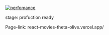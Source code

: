 [![perfomance](https://i.imgur.com/3vS4v2p.png "perfomance")](https://i.imgur.com/3vS4v2p.png "perfomance")

stage: profuction ready

Page-link: react-movies-theta-olive.vercel.app/
